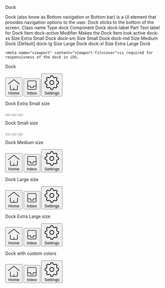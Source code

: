 Dock

Dock (also know as Bottom navigation or Bottom bar) is a UI element that provides navigation options to the user. Dock sticks to the bottom of the screen.
Class name
Type
dock Component
Dock
dock-label
Part
Text label for Dock Item
dock-active
Modifier
Makes the Dock Item look active
dock-xs
Size
Extra Small Dock
dock-sm
Size
Small Dock
dock-md
Size
Medium Dock [Default]
dock-lg
Size
Large Dock
dock-xl
Size
Extra Large Dock

    <meta name="viewport" content="viewport-fit=cover">is required for responsivness of the dock in iOS.

Dock

<div className="dock">
  <button>
    <svg className="size-[1.2em]" xmlns="http://www.w3.org/2000/svg" viewBox="0 0 24 24"><g fill="currentColor" strokeLinejoin="miter" strokeLinecap="butt"><polyline points="1 11 12 2 23 11" fill="none" stroke="currentColor" stroke-miterlimit="10" strokeWidth="2"></polyline><path d="m5,13v7c0,1.105.895,2,2,2h10c1.105,0,2-.895,2-2v-7" fill="none" stroke="currentColor" strokeLinecap="square" stroke-miterlimit="10" strokeWidth="2"></path><line x1="12" y1="22" x2="12" y2="18" fill="none" stroke="currentColor" strokeLinecap="square" stroke-miterlimit="10" strokeWidth="2"></line></g></svg>
    <span className="dock-label">Home</span>
  </button>
  
  <button className="dock-active">
    <svg className="size-[1.2em]" xmlns="http://www.w3.org/2000/svg" viewBox="0 0 24 24"><g fill="currentColor" strokeLinejoin="miter" strokeLinecap="butt"><polyline points="3 14 9 14 9 17 15 17 15 14 21 14" fill="none" stroke="currentColor" stroke-miterlimit="10" strokeWidth="2"></polyline><rect x="3" y="3" width="18" height="18" rx="2" ry="2" fill="none" stroke="currentColor" strokeLinecap="square" stroke-miterlimit="10" strokeWidth="2"></rect></g></svg>
    <span className="dock-label">Inbox</span>
  </button>
  
  <button>
    <svg className="size-[1.2em]" xmlns="http://www.w3.org/2000/svg" viewBox="0 0 24 24"><g fill="currentColor" strokeLinejoin="miter" strokeLinecap="butt"><circle cx="12" cy="12" r="3" fill="none" stroke="currentColor" strokeLinecap="square" stroke-miterlimit="10" strokeWidth="2"></circle><path d="m22,13.25v-2.5l-2.318-.966c-.167-.581-.395-1.135-.682-1.654l.954-2.318-1.768-1.768-2.318.954c-.518-.287-1.073-.515-1.654-.682l-.966-2.318h-2.5l-.966,2.318c-.581.167-1.135.395-1.654.682l-2.318-.954-1.768,1.768.954,2.318c-.287.518-.515,1.073-.682,1.654l-2.318.966v2.5l2.318.966c.167.581.395,1.135.682,1.654l-.954,2.318,1.768,1.768,2.318-.954c.518.287,1.073.515,1.654.682l.966,2.318h2.5l.966-2.318c.581-.167,1.135-.395,1.654-.682l2.318.954,1.768-1.768-.954-2.318c.287-.518.515-1.073.682-1.654l2.318-.966Z" fill="none" stroke="currentColor" strokeLinecap="square" stroke-miterlimit="10" strokeWidth="2"></path></g></svg>
    <span className="dock-label">Settings</span>
  </button>
</div>

Dock Extra Small size

<div className="dock dock-xs">
  <button>
    <svg className="size-[1.2em]" xmlns="http://www.w3.org/2000/svg" viewBox="0 0 24 24"><g fill="currentColor" strokeLinejoin="miter" strokeLinecap="butt"><polyline points="1 11 12 2 23 11" fill="none" stroke="currentColor" stroke-miterlimit="10" strokeWidth="2"></polyline><path d="m5,13v7c0,1.105.895,2,2,2h10c1.105,0,2-.895,2-2v-7" fill="none" stroke="currentColor" strokeLinecap="square" stroke-miterlimit="10" strokeWidth="2"></path><line x1="12" y1="22" x2="12" y2="18" fill="none" stroke="currentColor" strokeLinecap="square" stroke-miterlimit="10" strokeWidth="2"></line></g></svg>
  </button>
  
  <button className="dock-active">
    <svg className="size-[1.2em]" xmlns="http://www.w3.org/2000/svg" viewBox="0 0 24 24"><g fill="currentColor" strokeLinejoin="miter" strokeLinecap="butt"><polyline points="3 14 9 14 9 17 15 17 15 14 21 14" fill="none" stroke="currentColor" stroke-miterlimit="10" strokeWidth="2"></polyline><rect x="3" y="3" width="18" height="18" rx="2" ry="2" fill="none" stroke="currentColor" strokeLinecap="square" stroke-miterlimit="10" strokeWidth="2"></rect></g></svg>
  </button>
  
  <button>
    <svg className="size-[1.2em]" xmlns="http://www.w3.org/2000/svg" viewBox="0 0 24 24"><g fill="currentColor" strokeLinejoin="miter" strokeLinecap="butt"><circle cx="12" cy="12" r="3" fill="none" stroke="currentColor" strokeLinecap="square" stroke-miterlimit="10" strokeWidth="2"></circle><path d="m22,13.25v-2.5l-2.318-.966c-.167-.581-.395-1.135-.682-1.654l.954-2.318-1.768-1.768-2.318.954c-.518-.287-1.073-.515-1.654-.682l-.966-2.318h-2.5l-.966,2.318c-.581.167-1.135.395-1.654.682l-2.318-.954-1.768,1.768.954,2.318c-.287.518-.515,1.073-.682,1.654l-2.318.966v2.5l2.318.966c.167.581.395,1.135.682,1.654l-.954,2.318,1.768,1.768,2.318-.954c.518.287,1.073.515,1.654.682l.966,2.318h2.5l.966-2.318c.581-.167,1.135-.395,1.654-.682l2.318.954,1.768-1.768-.954-2.318c.287-.518.515-1.073.682-1.654l2.318-.966Z" fill="none" stroke="currentColor" strokeLinecap="square" stroke-miterlimit="10" strokeWidth="2"></path></g></svg>
  </button>
</div>

Dock Small size

<div className="dock dock-sm">
  <button>
    <svg className="size-[1.2em]" xmlns="http://www.w3.org/2000/svg" viewBox="0 0 24 24"><g fill="currentColor" strokeLinejoin="miter" strokeLinecap="butt"><polyline points="1 11 12 2 23 11" fill="none" stroke="currentColor" stroke-miterlimit="10" strokeWidth="2"></polyline><path d="m5,13v7c0,1.105.895,2,2,2h10c1.105,0,2-.895,2-2v-7" fill="none" stroke="currentColor" strokeLinecap="square" stroke-miterlimit="10" strokeWidth="2"></path><line x1="12" y1="22" x2="12" y2="18" fill="none" stroke="currentColor" strokeLinecap="square" stroke-miterlimit="10" strokeWidth="2"></line></g></svg>
  </button>
  
  <button className="dock-active">
    <svg className="size-[1.2em]" xmlns="http://www.w3.org/2000/svg" viewBox="0 0 24 24"><g fill="currentColor" strokeLinejoin="miter" strokeLinecap="butt"><polyline points="3 14 9 14 9 17 15 17 15 14 21 14" fill="none" stroke="currentColor" stroke-miterlimit="10" strokeWidth="2"></polyline><rect x="3" y="3" width="18" height="18" rx="2" ry="2" fill="none" stroke="currentColor" strokeLinecap="square" stroke-miterlimit="10" strokeWidth="2"></rect></g></svg>
  </button>
  
  <button>
    <svg className="size-[1.2em]" xmlns="http://www.w3.org/2000/svg" viewBox="0 0 24 24"><g fill="currentColor" strokeLinejoin="miter" strokeLinecap="butt"><circle cx="12" cy="12" r="3" fill="none" stroke="currentColor" strokeLinecap="square" stroke-miterlimit="10" strokeWidth="2"></circle><path d="m22,13.25v-2.5l-2.318-.966c-.167-.581-.395-1.135-.682-1.654l.954-2.318-1.768-1.768-2.318.954c-.518-.287-1.073-.515-1.654-.682l-.966-2.318h-2.5l-.966,2.318c-.581.167-1.135.395-1.654.682l-2.318-.954-1.768,1.768.954,2.318c-.287.518-.515,1.073-.682,1.654l-2.318.966v2.5l2.318.966c.167.581.395,1.135.682,1.654l-.954,2.318,1.768,1.768,2.318-.954c.518.287,1.073.515,1.654.682l.966,2.318h2.5l.966-2.318c.581-.167,1.135-.395,1.654-.682l2.318.954,1.768-1.768-.954-2.318c.287-.518.515-1.073.682-1.654l2.318-.966Z" fill="none" stroke="currentColor" strokeLinecap="square" stroke-miterlimit="10" strokeWidth="2"></path></g></svg>
  </button>
</div>

Dock Medium size

<div className="dock dock-md">
  <button>
    <svg className="size-[1.2em]" xmlns="http://www.w3.org/2000/svg" viewBox="0 0 24 24"><g fill="currentColor" strokeLinejoin="miter" strokeLinecap="butt"><polyline points="1 11 12 2 23 11" fill="none" stroke="currentColor" stroke-miterlimit="10" strokeWidth="2"></polyline><path d="m5,13v7c0,1.105.895,2,2,2h10c1.105,0,2-.895,2-2v-7" fill="none" stroke="currentColor" strokeLinecap="square" stroke-miterlimit="10" strokeWidth="2"></path><line x1="12" y1="22" x2="12" y2="18" fill="none" stroke="currentColor" strokeLinecap="square" stroke-miterlimit="10" strokeWidth="2"></line></g></svg>
    <span className="dock-label">Home</span>
  </button>
  
  <button className="dock-active">
    <svg className="size-[1.2em]" xmlns="http://www.w3.org/2000/svg" viewBox="0 0 24 24"><g fill="currentColor" strokeLinejoin="miter" strokeLinecap="butt"><polyline points="3 14 9 14 9 17 15 17 15 14 21 14" fill="none" stroke="currentColor" stroke-miterlimit="10" strokeWidth="2"></polyline><rect x="3" y="3" width="18" height="18" rx="2" ry="2" fill="none" stroke="currentColor" strokeLinecap="square" stroke-miterlimit="10" strokeWidth="2"></rect></g></svg>
    <span className="dock-label">Inbox</span>
  </button>
  
  <button>
    <svg className="size-[1.2em]" xmlns="http://www.w3.org/2000/svg" viewBox="0 0 24 24"><g fill="currentColor" strokeLinejoin="miter" strokeLinecap="butt"><circle cx="12" cy="12" r="3" fill="none" stroke="currentColor" strokeLinecap="square" stroke-miterlimit="10" strokeWidth="2"></circle><path d="m22,13.25v-2.5l-2.318-.966c-.167-.581-.395-1.135-.682-1.654l.954-2.318-1.768-1.768-2.318.954c-.518-.287-1.073-.515-1.654-.682l-.966-2.318h-2.5l-.966,2.318c-.581.167-1.135.395-1.654.682l-2.318-.954-1.768,1.768.954,2.318c-.287.518-.515,1.073-.682,1.654l-2.318.966v2.5l2.318.966c.167.581.395,1.135.682,1.654l-.954,2.318,1.768,1.768,2.318-.954c.518.287,1.073.515,1.654.682l.966,2.318h2.5l.966-2.318c.581-.167,1.135-.395,1.654-.682l2.318.954,1.768-1.768-.954-2.318c.287-.518.515-1.073.682-1.654l2.318-.966Z" fill="none" stroke="currentColor" strokeLinecap="square" stroke-miterlimit="10" strokeWidth="2"></path></g></svg>
    <span className="dock-label">Settings</span>
  </button>
</div>

Dock Large size

<div className="dock dock-lg">
  <button>
    <svg className="size-[1.2em]" xmlns="http://www.w3.org/2000/svg" viewBox="0 0 24 24"><g fill="currentColor" strokeLinejoin="miter" strokeLinecap="butt"><polyline points="1 11 12 2 23 11" fill="none" stroke="currentColor" stroke-miterlimit="10" strokeWidth="2"></polyline><path d="m5,13v7c0,1.105.895,2,2,2h10c1.105,0,2-.895,2-2v-7" fill="none" stroke="currentColor" strokeLinecap="square" stroke-miterlimit="10" strokeWidth="2"></path><line x1="12" y1="22" x2="12" y2="18" fill="none" stroke="currentColor" strokeLinecap="square" stroke-miterlimit="10" strokeWidth="2"></line></g></svg>
    <span className="dock-label">Home</span>
  </button>
  
  <button className="dock-active">
    <svg className="size-[1.2em]" xmlns="http://www.w3.org/2000/svg" viewBox="0 0 24 24"><g fill="currentColor" strokeLinejoin="miter" strokeLinecap="butt"><polyline points="3 14 9 14 9 17 15 17 15 14 21 14" fill="none" stroke="currentColor" stroke-miterlimit="10" strokeWidth="2"></polyline><rect x="3" y="3" width="18" height="18" rx="2" ry="2" fill="none" stroke="currentColor" strokeLinecap="square" stroke-miterlimit="10" strokeWidth="2"></rect></g></svg>
    <span className="dock-label">Inbox</span>
  </button>
  
  <button>
    <svg className="size-[1.2em]" xmlns="http://www.w3.org/2000/svg" viewBox="0 0 24 24"><g fill="currentColor" strokeLinejoin="miter" strokeLinecap="butt"><circle cx="12" cy="12" r="3" fill="none" stroke="currentColor" strokeLinecap="square" stroke-miterlimit="10" strokeWidth="2"></circle><path d="m22,13.25v-2.5l-2.318-.966c-.167-.581-.395-1.135-.682-1.654l.954-2.318-1.768-1.768-2.318.954c-.518-.287-1.073-.515-1.654-.682l-.966-2.318h-2.5l-.966,2.318c-.581.167-1.135.395-1.654.682l-2.318-.954-1.768,1.768.954,2.318c-.287.518-.515,1.073-.682,1.654l-2.318.966v2.5l2.318.966c.167.581.395,1.135.682,1.654l-.954,2.318,1.768,1.768,2.318-.954c.518.287,1.073.515,1.654.682l.966,2.318h2.5l.966-2.318c.581-.167,1.135-.395,1.654-.682l2.318.954,1.768-1.768-.954-2.318c.287-.518.515-1.073.682-1.654l2.318-.966Z" fill="none" stroke="currentColor" strokeLinecap="square" stroke-miterlimit="10" strokeWidth="2"></path></g></svg>
    <span className="dock-label">Settings</span>
  </button>
</div>

Dock Extra Large size

<div className="dock dock-xl">
  <button>
    <svg className="size-[1.2em]" xmlns="http://www.w3.org/2000/svg" viewBox="0 0 24 24"><g fill="currentColor" strokeLinejoin="miter" strokeLinecap="butt"><polyline points="1 11 12 2 23 11" fill="none" stroke="currentColor" stroke-miterlimit="10" strokeWidth="2"></polyline><path d="m5,13v7c0,1.105.895,2,2,2h10c1.105,0,2-.895,2-2v-7" fill="none" stroke="currentColor" strokeLinecap="square" stroke-miterlimit="10" strokeWidth="2"></path><line x1="12" y1="22" x2="12" y2="18" fill="none" stroke="currentColor" strokeLinecap="square" stroke-miterlimit="10" strokeWidth="2"></line></g></svg>
    <span className="dock-label">Home</span>
  </button>
  
  <button className="dock-active">
    <svg className="size-[1.2em]" xmlns="http://www.w3.org/2000/svg" viewBox="0 0 24 24"><g fill="currentColor" strokeLinejoin="miter" strokeLinecap="butt"><polyline points="3 14 9 14 9 17 15 17 15 14 21 14" fill="none" stroke="currentColor" stroke-miterlimit="10" strokeWidth="2"></polyline><rect x="3" y="3" width="18" height="18" rx="2" ry="2" fill="none" stroke="currentColor" strokeLinecap="square" stroke-miterlimit="10" strokeWidth="2"></rect></g></svg>
    <span className="dock-label">Inbox</span>
  </button>
  
  <button>
    <svg className="size-[1.2em]" xmlns="http://www.w3.org/2000/svg" viewBox="0 0 24 24"><g fill="currentColor" strokeLinejoin="miter" strokeLinecap="butt"><circle cx="12" cy="12" r="3" fill="none" stroke="currentColor" strokeLinecap="square" stroke-miterlimit="10" strokeWidth="2"></circle><path d="m22,13.25v-2.5l-2.318-.966c-.167-.581-.395-1.135-.682-1.654l.954-2.318-1.768-1.768-2.318.954c-.518-.287-1.073-.515-1.654-.682l-.966-2.318h-2.5l-.966,2.318c-.581.167-1.135.395-1.654.682l-2.318-.954-1.768,1.768.954,2.318c-.287.518-.515,1.073-.682,1.654l-2.318.966v2.5l2.318.966c.167.581.395,1.135.682,1.654l-.954,2.318,1.768,1.768,2.318-.954c.518.287,1.073.515,1.654.682l.966,2.318h2.5l.966-2.318c.581-.167,1.135-.395,1.654-.682l2.318.954,1.768-1.768-.954-2.318c.287-.518.515-1.073.682-1.654l2.318-.966Z" fill="none" stroke="currentColor" strokeLinecap="square" stroke-miterlimit="10" strokeWidth="2"></path></g></svg>
    <span className="dock-label">Settings</span>
  </button>
</div>

Dock with custom colors

<div className="dock bg-neutral text-neutral-content">
  <button>
    <svg className="size-[1.2em]" xmlns="http://www.w3.org/2000/svg" viewBox="0 0 24 24"><g fill="currentColor" strokeLinejoin="miter" strokeLinecap="butt"><polyline points="1 11 12 2 23 11" fill="none" stroke="currentColor" stroke-miterlimit="10" strokeWidth="2"></polyline><path d="m5,13v7c0,1.105.895,2,2,2h10c1.105,0,2-.895,2-2v-7" fill="none" stroke="currentColor" strokeLinecap="square" stroke-miterlimit="10" strokeWidth="2"></path><line x1="12" y1="22" x2="12" y2="18" fill="none" stroke="currentColor" strokeLinecap="square" stroke-miterlimit="10" strokeWidth="2"></line></g></svg>
    <span className="dock-label">Home</span>
  </button>
  
  <button className="dock-active">
    <svg className="size-[1.2em]" xmlns="http://www.w3.org/2000/svg" viewBox="0 0 24 24"><g fill="currentColor" strokeLinejoin="miter" strokeLinecap="butt"><polyline points="3 14 9 14 9 17 15 17 15 14 21 14" fill="none" stroke="currentColor" stroke-miterlimit="10" strokeWidth="2"></polyline><rect x="3" y="3" width="18" height="18" rx="2" ry="2" fill="none" stroke="currentColor" strokeLinecap="square" stroke-miterlimit="10" strokeWidth="2"></rect></g></svg>
    <span className="dock-label">Inbox</span>
  </button>
  
  <button>
    <svg className="size-[1.2em]" xmlns="http://www.w3.org/2000/svg" viewBox="0 0 24 24"><g fill="currentColor" strokeLinejoin="miter" strokeLinecap="butt"><circle cx="12" cy="12" r="3" fill="none" stroke="currentColor" strokeLinecap="square" stroke-miterlimit="10" strokeWidth="2"></circle><path d="m22,13.25v-2.5l-2.318-.966c-.167-.581-.395-1.135-.682-1.654l.954-2.318-1.768-1.768-2.318.954c-.518-.287-1.073-.515-1.654-.682l-.966-2.318h-2.5l-.966,2.318c-.581.167-1.135.395-1.654.682l-2.318-.954-1.768,1.768.954,2.318c-.287.518-.515,1.073-.682,1.654l-2.318.966v2.5l2.318.966c.167.581.395,1.135.682,1.654l-.954,2.318,1.768,1.768,2.318-.954c.518.287,1.073.515,1.654.682l.966,2.318h2.5l.966-2.318c.581-.167,1.135-.395,1.654-.682l2.318.954,1.768-1.768-.954-2.318c.287-.518.515-1.073.682-1.654l2.318-.966Z" fill="none" stroke="currentColor" strokeLinecap="square" stroke-miterlimit="10" strokeWidth="2"></path></g></svg>
    <span className="dock-label">Settings</span>
  </button>
</div>
